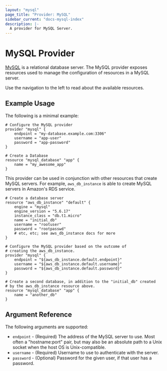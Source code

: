 ```yaml
---
layout: "mysql"
page_title: "Provider: MySQL"
sidebar_current: "docs-mysql-index"
description: |-
  A provider for MySQL Server.
---
```


# MySQL Provider

[MySQL](http://www.mysql.com) is a relational database server. The MySQL
provider exposes resources used to manage the configuration of resources
in a MySQL server.

Use the navigation to the left to read about the available resources.

## Example Usage

The following is a minimal example:

```
# Configure the MySQL provider
provider "mysql" {
    endpoint = "my-database.example.com:3306"
    username = "app-user"
    password = "app-password"
}

# Create a Database
resource "mysql_database" "app" {
    name = "my_awesome_app"
}
```

This provider can be used in conjunction with other resources that create
MySQL servers. For example, ``aws_db_instance`` is able to create MySQL
servers in Amazon's RDS service.

```
# Create a database server
resource "aws_db_instance" "default" {
    engine = "mysql"
    engine_version = "5.6.17"
    instance_class = "db.t1.micro"
    name = "initial_db"
    username = "rootuser"
    password = "rootpasswd"
    # etc, etc; see aws_db_instance docs for more
}

# Configure the MySQL provider based on the outcome of
# creating the aws_db_instance.
provider "mysql" {
    endpoint = "${aws_db_instance.default.endpoint}"
    username = "${aws_db_instance.default.username}"
    password = "${aws_db_instance.default.password}"
}

# Create a second database, in addition to the "initial_db" created
# by the aws_db_instance resource above.
resource "mysql_database" "app" {
    name = "another_db"
}
```

## Argument Reference

The following arguments are supported:

* `endpoint` - (Required) The address of the MySQL server to use. Most often a "hostname:port" pair, but may also be an absolute path to a Unix socket when the host OS is Unix-compatible.
* `username` - (Required) Username to use to authenticate with the server.
* `password` - (Optional) Password for the given user, if that user has a password.
